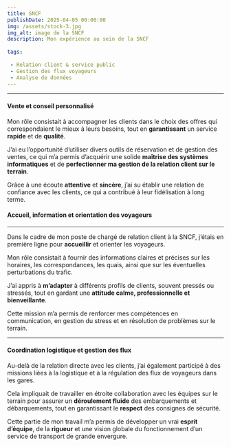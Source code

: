 ```yaml
---
title: SNCF
publishDate: 2025-04-05 00:00:00
img: /assets/stock-3.jpg
img_alt: image de la SNCF
description: Mon expérience au sein de la SNCF
  
tags:
 
 - Relation client & service public
 - Gestion des flux voyageurs
 - Analyse de données
---
```

---
#### Vente et conseil personnalisé 

Mon rôle consistait à accompagner les clients dans le choix des offres qui correspondaient le mieux à leurs besoins, tout en **garantissant** un service **rapide** et de **qualité**. 

J’ai eu l’opportunité d’utiliser divers outils de réservation et de gestion des ventes, ce qui m’a permis d’acquérir une solide **maîtrise des systèmes informatiques** et de **perfectionner ma gestion de la relation client sur le terrain**. 

Grâce à une écoute **attentive** et **sincère**, j’ai su établir une relation de confiance avec les clients, ce qui a contribué à leur fidélisation à long terme.

#### Accueil, information et orientation des voyageurs

---

Dans le cadre de mon poste de chargé de relation client à la SNCF, j’étais en première ligne pour **accueillir** et orienter les voyageurs. 

Mon rôle consistait à fournir des informations claires et précises sur les horaires, les correspondances, les quais, ainsi que sur les éventuelles perturbations du trafic. 

J’ai appris à **m’adapter** à différents profils de clients, souvent pressés ou stressés, tout en gardant une **attitude calme, professionnelle et bienveillante**. 

Cette mission m’a permis de renforcer mes compétences en communication, en gestion du stress et en résolution de problèmes sur le terrain.

---

#### Coordination logistique et gestion des flux

Au-delà de la relation directe avec les clients, j’ai également participé à des missions liées à la logistique et à la régulation des flux de voyageurs dans les gares. 

Cela impliquait de travailler en étroite collaboration avec les équipes sur le terrain pour assurer un **déroulement fluide** des embarquements et débarquements, tout en garantissant le **respect** des consignes de sécurité. 

Cette partie de mon travail m’a permis de développer un vrai **esprit d’équipe**, de la **rigueur** et une vision globale du fonctionnement d’un service de transport de grande envergure.